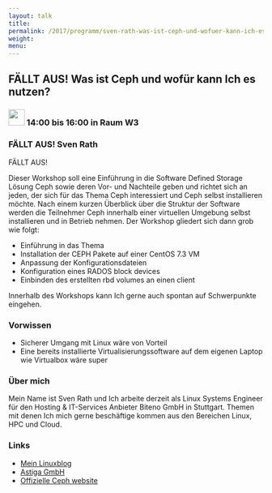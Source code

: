 ```yaml
---
layout: talk
title:
permalink: /2017/programm/sven-rath-was-ist-ceph-und-wofuer-kann-ich-es-nutzen/
weight:
menu:
---
```

## FÄLLT AUS! Was ist Ceph und wofür kann Ich es nutzen?

### <img height = "32" src="../../../images/workshop.svg"> 14:00 bis 16:00 in Raum W3

### FÄLLT AUS! Sven Rath

FÄLLT AUS!

Dieser Workshop soll eine Einführung in die Software Defined Storage Lösung Ceph sowie deren Vor- und Nachteile geben und richtet sich an jeden, der sich für das Thema Ceph interessiert und Ceph selbst installieren möchte. Nach einem kurzen Überblick über die Struktur der Software werden die Teilnehmer Ceph innerhalb einer virtuellen Umgebung selbst installieren und in Betrieb nehmen.
Der Workshop gliedert sich dann grob wie folgt:

- Einführung in das Thema
- Installation der CEPH Pakete auf einer CentOS 7.3 VM
- Anpassung der Konfigurationsdateien
- Konfiguration eines RADOS block devices
- Einbinden des erstellten rbd volumes an einen client

Innerhalb des Workshops kann Ich gerne auch spontan auf Schwerpunkte eingehen.

### Vorwissen

- Sicherer Umgang mit Linux wäre von Vorteil
- Eine bereits installierte Virtualisierungssoftware auf dem eigenen Laptop wie Virtualbox wäre super

### Über mich

Mein Name ist Sven Rath und Ich arbeite derzeit als Linux Systems Engineer für den Hosting & IT-Services Anbieter Biteno GmbH in Stuttgart. Themen mit denen Ich mich gerne beschäftige kommen aus den Bereichen Linux, HPC und Cloud.

### Links

- <a href="https://mylinuxblog.de/" target="_blank">Mein Linuxblog</a>
- <a href="https://www.astiga.com/" target="_blank">Astiga GmbH</a>
- <a href="https://ceph.com/" target="_blank">Offizielle Ceph website</a>
